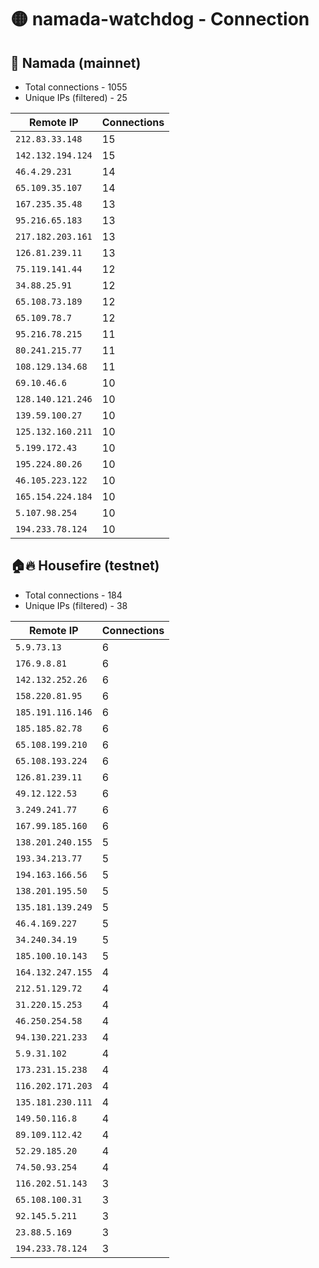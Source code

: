 # 🟡 namada-watchdog - Connection

## 🚀 Namada (mainnet)
- Total connections - 1055
- Unique IPs (filtered) - 25

| Remote IP | Connections |
|-----------|-------------|
| `212.83.33.148` | 15 |
| `142.132.194.124` | 15 |
| `46.4.29.231` | 14 |
| `65.109.35.107` | 14 |
| `167.235.35.48` | 13 |
| `95.216.65.183` | 13 |
| `217.182.203.161` | 13 |
| `126.81.239.11` | 13 |
| `75.119.141.44` | 12 |
| `34.88.25.91` | 12 |
| `65.108.73.189` | 12 |
| `65.109.78.7` | 12 |
| `95.216.78.215` | 11 |
| `80.241.215.77` | 11 |
| `108.129.134.68` | 11 |
| `69.10.46.6` | 10 |
| `128.140.121.246` | 10 |
| `139.59.100.27` | 10 |
| `125.132.160.211` | 10 |
| `5.199.172.43` | 10 |
| `195.224.80.26` | 10 |
| `46.105.223.122` | 10 |
| `165.154.224.184` | 10 |
| `5.107.98.254` | 10 |
| `194.233.78.124` | 10 |

## 🏠🔥 Housefire (testnet)

- Total connections - 184
- Unique IPs (filtered) - 38

| Remote IP | Connections |
|-----------|-------------|
| `5.9.73.13` | 6 |
| `176.9.8.81` | 6 |
| `142.132.252.26` | 6 |
| `158.220.81.95` | 6 |
| `185.191.116.146` | 6 |
| `185.185.82.78` | 6 |
| `65.108.199.210` | 6 |
| `65.108.193.224` | 6 |
| `126.81.239.11` | 6 |
| `49.12.122.53` | 6 |
| `3.249.241.77` | 6 |
| `167.99.185.160` | 6 |
| `138.201.240.155` | 5 |
| `193.34.213.77` | 5 |
| `194.163.166.56` | 5 |
| `138.201.195.50` | 5 |
| `135.181.139.249` | 5 |
| `46.4.169.227` | 5 |
| `34.240.34.19` | 5 |
| `185.100.10.143` | 5 |
| `164.132.247.155` | 4 |
| `212.51.129.72` | 4 |
| `31.220.15.253` | 4 |
| `46.250.254.58` | 4 |
| `94.130.221.233` | 4 |
| `5.9.31.102` | 4 |
| `173.231.15.238` | 4 |
| `116.202.171.203` | 4 |
| `135.181.230.111` | 4 |
| `149.50.116.8` | 4 |
| `89.109.112.42` | 4 |
| `52.29.185.20` | 4 |
| `74.50.93.254` | 4 |
| `116.202.51.143` | 3 |
| `65.108.100.31` | 3 |
| `92.145.5.211` | 3 |
| `23.88.5.169` | 3 |
| `194.233.78.124` | 3 |

